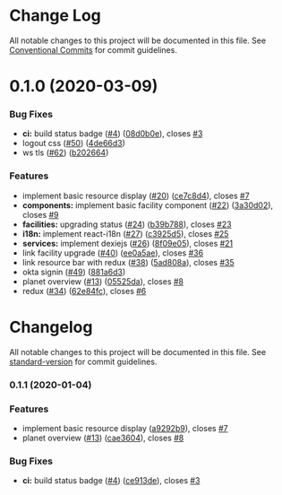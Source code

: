 # Change Log

All notable changes to this project will be documented in this file.
See [Conventional Commits](https://conventionalcommits.org) for commit guidelines.

# 0.1.0 (2020-03-09)


### Bug Fixes

* **ci:** build status badge ([#4](https://github.com/romainbellande/neoark/issues/4)) ([08d0b0e](https://github.com/romainbellande/neoark/commit/08d0b0e86031d12250b49d692f8445fcdc271880)), closes [#3](https://github.com/romainbellande/neoark/issues/3)
* logout css ([#50](https://github.com/romainbellande/neoark/issues/50)) ([4de66d3](https://github.com/romainbellande/neoark/commit/4de66d3bc15e712acc940367b3e784d4cb6dbb47))
* ws tls ([#62](https://github.com/romainbellande/neoark/issues/62)) ([b202664](https://github.com/romainbellande/neoark/commit/b202664888ce17aac8d852af085b921a38ee1f61))


### Features

* implement basic resource display ([#20](https://github.com/romainbellande/neoark/issues/20)) ([ce7c8d4](https://github.com/romainbellande/neoark/commit/ce7c8d4000009df69c02dfc6fdf306873f63dc55)), closes [#7](https://github.com/romainbellande/neoark/issues/7)
* **components:** implement basic facility component ([#22](https://github.com/romainbellande/neoark/issues/22)) ([3a30d02](https://github.com/romainbellande/neoark/commit/3a30d023bea70d30711b5256aeb6e720d892305e)), closes [#9](https://github.com/romainbellande/neoark/issues/9)
* **facilities:** upgrading status ([#24](https://github.com/romainbellande/neoark/issues/24)) ([b39b788](https://github.com/romainbellande/neoark/commit/b39b788b32d1c5f3dc2e2bb6d6bf6443caa45965)), closes [#23](https://github.com/romainbellande/neoark/issues/23)
* **i18n:** implement react-i18n ([#27](https://github.com/romainbellande/neoark/issues/27)) ([c3925d5](https://github.com/romainbellande/neoark/commit/c3925d596b627286224e729e21ffd2e9f8d2d748)), closes [#25](https://github.com/romainbellande/neoark/issues/25)
* **services:** implement dexiejs ([#26](https://github.com/romainbellande/neoark/issues/26)) ([8f09e05](https://github.com/romainbellande/neoark/commit/8f09e059d7f318b74f0545362d26e7b4e718895b)), closes [#21](https://github.com/romainbellande/neoark/issues/21)
* link facility upgrade ([#40](https://github.com/romainbellande/neoark/issues/40)) ([ee0a5ae](https://github.com/romainbellande/neoark/commit/ee0a5aec9ce4384bc8dab542487d4e5137bdec92)), closes [#36](https://github.com/romainbellande/neoark/issues/36)
* link resource bar with redux ([#38](https://github.com/romainbellande/neoark/issues/38)) ([5ad808a](https://github.com/romainbellande/neoark/commit/5ad808a05e8c2b4a81cdc1437bd5002eeb73c23e)), closes [#35](https://github.com/romainbellande/neoark/issues/35)
* okta signin ([#49](https://github.com/romainbellande/neoark/issues/49)) ([881a6d3](https://github.com/romainbellande/neoark/commit/881a6d32d38081bcda8e59bdf5107d714e358770))
* planet overview ([#13](https://github.com/romainbellande/neoark/issues/13)) ([05525da](https://github.com/romainbellande/neoark/commit/05525da62a39146a3143841e91958c1a20352082)), closes [#8](https://github.com/romainbellande/neoark/issues/8)
* redux ([#34](https://github.com/romainbellande/neoark/issues/34)) ([62e84fc](https://github.com/romainbellande/neoark/commit/62e84fc7a084dfc255b87afda412f998b5835a5d)), closes [#6](https://github.com/romainbellande/neoark/issues/6)





# Changelog

All notable changes to this project will be documented in this file. See [standard-version](https://github.com/conventional-changelog/standard-version) for commit guidelines.

### 0.1.1 (2020-01-04)


### Features

* implement basic resource display ([a9292b9](https://github.com/romainbellande/neoark/commit/a9292b99f65f9e028b296766109c1982ea181469)), closes [#7](https://github.com/romainbellande/neoark/issues/7)
* planet overview ([#13](https://github.com/romainbellande/neoark/issues/13)) ([cae3604](https://github.com/romainbellande/neoark/commit/cae3604ec6346e8af238d1e84ca945cfa7086784)), closes [#8](https://github.com/romainbellande/neoark/issues/8)


### Bug Fixes

* **ci:** build status badge ([#4](https://github.com/romainbellande/neoark/issues/4)) ([ce913de](https://github.com/romainbellande/neoark/commit/ce913de7c91bf64315d58d61d42b211663d70bb8)), closes [#3](https://github.com/romainbellande/neoark/issues/3)
